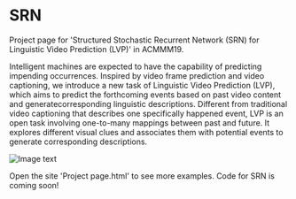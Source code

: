 # SRN
Project page for 'Structured Stochastic Recurrent Network (SRN) for Linguistic Video Prediction (LVP)' in ACMMM19.

Intelligent machines are expected to have the capability of predicting impending occurrences. Inspired by video frame prediction and video captioning, we introduce a new task of Linguistic Video Prediction (LVP), which aims to predict the forthcoming events based on past video content and generatecorresponding linguistic descriptions. Different from traditional video captioning that describes one specifically happened event, LVP is an open task involving one-to-many mappings between past and future. It explores different visual clues and associates them with potential events to generate corresponding descriptions.

![Image text](https://raw.github.com/ysjakking/master/SRN/exam1.jpg)


Open the site 'Project page.html' to see more examples.
Code for SRN is coming soon!



